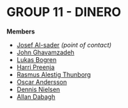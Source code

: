 <H1>GROUP 11 - DINERO</H1>

<b>Members</b>
<ul>
<li><a href="https://github.com/Jazzbaron">Josef Al-sader</a> <i>(point of contact)</i></li>
<li><a href="https://github.com/johnzade">John Ghavamzadeh</a></li>
<li><a href="https://github.com/Lubbe">Lukas Bogren</a></li>
<li><a href="https://github.com/Harri92">Harri Preenja</a></li>
<li><a href="#">Rasmus Alestig Thunborg</a></li>
<li><a href="https://github.com/charlesoscar">Oscar Andersson</a></li>
<li><a href="#">Dennis Nielsen</a></li>
<li><a href="#">Allan Dabagh</a></li>
</ul>
